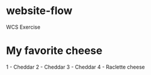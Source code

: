 # website-flow
WCS Exercise
# My favorite cheese
1 - Cheddar
2 - Cheddar 
3 - Cheddar 
4 - Raclette cheese
